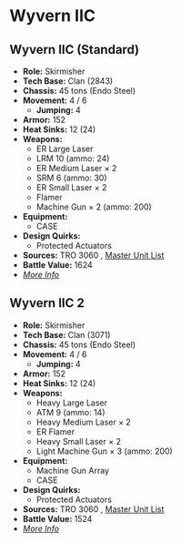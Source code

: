 # Wyvern IIC 

## Wyvern IIC (Standard) 

- **Role:** Skirmisher 
- **Tech Base:** Clan (2843) 
- **Chassis:** 45 tons (Endo Steel) 
- **Movement:** 4 / 6 
  - **Jumping:** 4 
- **Armor:** 152 
- **Heat Sinks:** 12 (24) 
- **Weapons:** 
  - ER Large Laser 
  - LRM 10 (ammo: 24) 
  - ER Medium Laser × 2 
  - SRM 6 (ammo: 30) 
  - ER Small Laser × 2 
  - Flamer 
  - Machine Gun × 2 (ammo: 200) 
- **Equipment:** 
  - CASE 
- **Design Quirks:** 
  - Protected Actuators 
- **Sources:** TRO 3060 , [Master Unit List](http://masterunitlist.info/Unit/Details/3601/wyvern-iic-standard) 
- **Battle Value:** 1624 
- [*More Info*](wyvern_iic/wyvern_iic_standard.md) 

## Wyvern IIC 2 

- **Role:** Skirmisher 
- **Tech Base:** Clan (3071) 
- **Chassis:** 45 tons (Endo Steel) 
- **Movement:** 4 / 6 
  - **Jumping:** 4 
- **Armor:** 152 
- **Heat Sinks:** 12 (24) 
- **Weapons:** 
  - Heavy Large Laser 
  - ATM 9 (ammo: 14) 
  - Heavy Medium Laser × 2 
  - ER Flamer 
  - Heavy Small Laser × 2 
  - Light Machine Gun × 3 (ammo: 200) 
- **Equipment:** 
  - Machine Gun Array 
  - CASE 
- **Design Quirks:** 
  - Protected Actuators 
- **Sources:** TRO 3060 , [Master Unit List](http://masterunitlist.info/Unit/Details/3602/wyvern-iic-2) 
- **Battle Value:** 1524 
- [*More Info*](wyvern_iic/wyvern_iic_2.md) 

